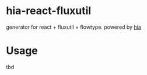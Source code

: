 # hia-react-fluxutil

generator for react + fluxutil + flowtype.
powered by [hia](https://github.com/joe-re/hia)

# Usage

tbd
